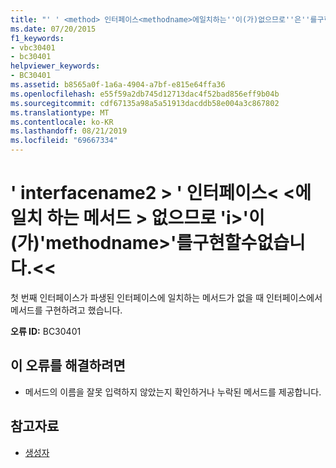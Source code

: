 ```yaml
---
title: "' ' <method> 인터페이스<methodname>에일치하는''이(가)없으므로''은''를구현할수없습니다.<interfacename2><interfacename1>"
ms.date: 07/20/2015
f1_keywords:
- vbc30401
- bc30401
helpviewer_keywords:
- BC30401
ms.assetid: b8565a0f-1a6a-4904-a7bf-e815e64ffa36
ms.openlocfilehash: e55f59a2db745d12713dac4f52bad856eff9b04b
ms.sourcegitcommit: cdf67135a98a5a51913dacddb58e004a3c867802
ms.translationtype: MT
ms.contentlocale: ko-KR
ms.lasthandoff: 08/21/2019
ms.locfileid: "69667334"
---
```

# <a name="interfacename1-cannot-implement-methodname-because-there-is-no-matching-method-on-interface-interfacename2"></a>' interfacename2 > ' 인터페이스\< \<에 일치 하는 메서드 > 없으므로 'i>'이(가)'methodname>'를구현할수없습니다.\<\<
첫 번째 인터페이스가 파생된 인터페이스에 일치하는 메서드가 없을 때 인터페이스에서 메서드를 구현하려고 했습니다.  
  
 **오류 ID:** BC30401  
  
## <a name="to-correct-this-error"></a>이 오류를 해결하려면  
  
- 메서드의 이름을 잘못 입력하지 않았는지 확인하거나 누락된 메서드를 제공합니다.  
  
## <a name="see-also"></a>참고자료

- [생성자](../programming-guide/concepts/object-oriented-programming.md#constructors)
